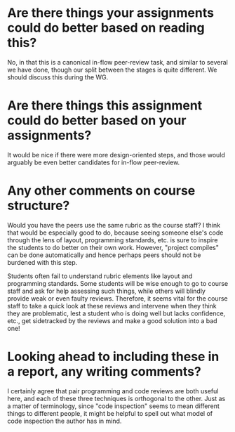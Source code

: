 # Are there things your assignments could do better based on reading this?

No, in that this is a canonical in-flow peer-review task, and similar to several we have done, though our split between the stages is quite different. We should discuss this during the WG.

# Are there things this assignment could do better based on your assignments?

It would be nice if there were more design-oriented steps, and those would arguably be even better candidates for in-flow peer-review.

# Any other comments on course structure?

Would you have the peers use the same rubric as the course staff? I think that would be especially good to do, because seeing someone else's code through the lens of layout, programming standards, etc. is sure to inspire the students to do better on their own work. However, "project compiles" can be done automatically and hence perhaps peers should not be burdened with this step.

Students often fail to understand rubric elements like layout and programming standards. Some students will be wise enough to go to course staff and ask for help assessing such things, while others will blindly provide weak or even faulty reviews. Therefore, it seems vital for the course staff to take a quick look at these reviews and intervene when they think they are problematic, lest a student who is doing well but lacks confidence, etc., get sidetracked by the reviews and make a good solution into a bad one!

# Looking ahead to including these in a report, any writing comments?

I certainly agree that pair programming and code reviews are both useful here, and each of these three techniques is orthogonal to the other. Just as a matter of terminology, since "code inspection" seems to mean different things to different people, it might be helpful to spell out what model of code inspection the author has in mind. 
